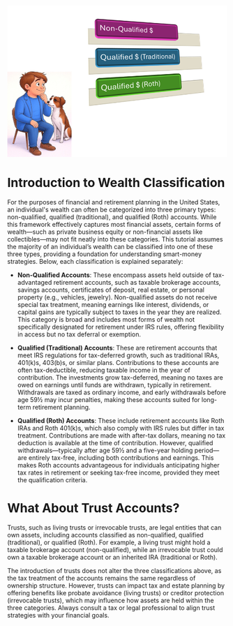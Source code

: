 ![Wealth Classification](wealth_classification.png)

# Introduction to Wealth Classification

For the purposes of financial and retirement planning in the United States, an individual's wealth can often be categorized into three primary types: non-qualified, qualified (traditional), and qualified (Roth) accounts. While this framework effectively captures most financial assets, certain forms of wealth—such as private business equity or non-financial assets like collectibles—may not fit neatly into these categories. This tutorial assumes the majority of an individual’s wealth can be classified into one of these three types, providing a foundation for understanding smart-money strategies. Below, each classification is explained separately:

* **Non-Qualified Accounts**: These encompass assets held outside of tax-advantaged retirement accounts, such as taxable brokerage accounts, savings accounts, certificates of deposit, real estate, or personal property (e.g., vehicles, jewelry). Non-qualified assets do not receive special tax treatment, meaning earnings like interest, dividends, or capital gains are typically subject to taxes in the year they are realized. This category is broad and includes most forms of wealth not specifically designated for retirement under IRS rules, offering flexibility in access but no tax deferral or exemption.

* **Qualified (Traditional) Accounts**: These are retirement accounts that meet IRS regulations for tax-deferred growth, such as traditional IRAs, 401(k)s, 403(b)s, or similar plans. Contributions to these accounts are often tax-deductible, reducing taxable income in the year of contribution. The investments grow tax-deferred, meaning no taxes are owed on earnings until funds are withdrawn, typically in retirement. Withdrawals are taxed as ordinary income, and early withdrawals before age 59½ may incur penalties, making these accounts suited for long-term retirement planning.

* **Qualified (Roth) Accounts**: These include retirement accounts like Roth IRAs and Roth 401(k)s, which also comply with IRS rules but differ in tax treatment. Contributions are made with after-tax dollars, meaning no tax deduction is available at the time of contribution. However, qualified withdrawals—typically after age 59½ and a five-year holding period—are entirely tax-free, including both contributions and earnings. This makes Roth accounts advantageous for individuals anticipating higher tax rates in retirement or seeking tax-free income, provided they meet the qualification criteria.

# What About Trust Accounts?

Trusts, such as living trusts or irrevocable trusts, are legal entities that can own assets, including accounts classified as non-qualified, qualified (traditional), or qualified (Roth). For example, a living trust might hold a taxable brokerage account (non-qualified), while an irrevocable trust could own a taxable brokerage account or an inherited IRA (traditional or Roth).

The introduction of trusts does not alter the three classifications above, as the tax treatment of the accounts remains the same regardless of ownership structure. However, trusts can impact tax and estate planning by offering benefits like probate avoidance (living trusts) or creditor protection (irrevocable trusts), which may influence how assets are held within the three categories. Always consult a tax or legal professional to align trust strategies with your financial goals.

